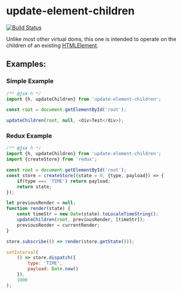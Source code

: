 # update-element-children

[![Build Status](https://travis-ci.org/download13/update-element-children.svg?branch=master)](https://travis-ci.org/download13/update-element-children)

Unlike most other virtual doms, this one is intended to operate on the children of an existing [HTMLElement](https://developer.mozilla.org/en-US/docs/Web/API/HTMLElement).

## Examples:

### Simple Example

```javascript
/** @jsx h */
import {h, updateChildren} from 'update-element-children';

const root = document.getElementById('root');

updateChildren(root, null, <div>Test</div>);
```

### Redux Example

```javascript
/** @jsx h */
import {h, updateChildren} from 'update-element-children';
import {createStore} from 'redux';

const root = document.getElementById('root');
const store = createStore((state = 0, {type, payload}) => {
	if(type === 'TIME') return payload;
	return state;
});

let previousRender = null;
function render(state) {
	const timeStr = new Date(state).toLocaleTimeString();
	updateChildren(root, previousRender, [timeStr]);
	previousRender = currentRender;
}

store.subscribe(() => render(store.getState()));

setInterval(
	() => store.dispatch({
		type: 'TIME',
		payload: Date.now()
	}),
	1000
);
```
